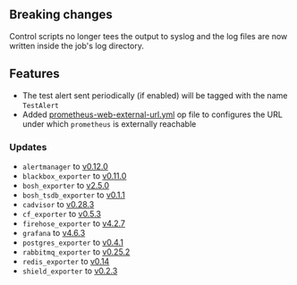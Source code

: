 ## Breaking changes

Control scripts no longer tees the output to syslog and the log files are now written inside the job's log directory.

## Features

* The test alert sent periodically (if enabled) will be tagged with the name `TestAlert`
* Added [prometheus-web-external-url.yml](https://github.com/bosh-prometheus/prometheus-boshrelease/blob/master/manifests/operators/prometheus-web-external-url.yml) op file to configures the URL under which `prometheus` is externally reachable

### Updates

* `alertmanager` to [v0.12.0](https://github.com/prometheus/alertmanager/releases/tag/v0.12.0)
* `blackbox_exporter` to [v0.11.0](https://github.com/prometheus/blackbox_exporter/releases/tag/v0.11.0)
* `bosh_exporter` to [v2.5.0](https://github.com/bosh-prometheus/bosh_exporter/releases/tag/v2.5.0)
* `bosh_tsdb_exporter` to [v0.1.1](https://github.com/bosh-prometheus/bosh_tsdb_exporter/releases/tag/v0.1.1)
* `cadvisor` to [v0.28.3](https://github.com/google/cadvisor/releases/tag/v0.28.3)
* `cf_exporter` to [v0.5.3](https://github.com/bosh-prometheus/cf_exporter/releases/tag/v0.5.3)
* `firehose_exporter` to [v4.2.7](https://github.com/bosh-prometheus/firehose_exporter/releases/tag/v4.2.7)
* `grafana` to [v4.6.3](https://github.com/grafana/grafana/releases/tag/v4.6.3)
* `postgres_exporter` to [v0.4.1](https://github.com/wrouesnel/postgres_exporter/releases/tag/v0.4.1)
* `rabbitmq_exporter` to [v0.25.2](https://github.com/kbudde/rabbitmq_exporter/releases/tag/v0.25.2)
* `redis_exporter` to [v0.14](https://github.com/oliver006/redis_exporter/releases/tag/v0.14)
* `shield_exporter` to [v0.2.3](https://github.com/bosh-prometheus/shield_exporter/releases/tag/v0.2.3)
